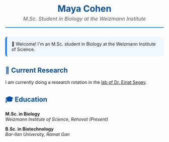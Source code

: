 <div align="center">
  <h1 style="color:#0050A0; margin-bottom: 0;">Maya Cohen</h1>
  <h3 style="color:#555; font-style:italic; font-weight:normal; margin-top: 5px;">
    M.Sc. Student in Biology at the Weizmann Institute
  </h3>
</div>

<hr style="height:2px; border:none; background-color:#007BFF; margin-top: 1em; margin-bottom: 2em;" />

<div style="background-color: #F0F8FF; padding: 15px; border-radius: 8px; border-left: 5px solid #007BFF; text-align: left;">
👋 Welcome! I'm an M.Sc. student in Biology at the Weizmann Institute of Science.
</div>

<h2 style="color: #0050A0; margin-top: 1.5em; text-align: left;">🔬 Current Research</h2>

<p style="text-align: left;">
I am currently doing a research rotation in the <a href="https://www.weizmann.ac.il/plants/segev/" target="_blank">lab of Dr. Einat Segev</a>.
</p>


<h2 style="color: #0050A0; margin-top: 1.5em; text-align: left;">🎓 Education</h2>

<div style="text-align: left; margin-bottom: 1em;">
  <strong>M.Sc. in Biology</strong><br>
  <em>Weizmann Institute of Science, Rehovot (Present)</em>
</div>

<div style="text-align: left;">
  <strong>B.Sc. in Biotechnology</strong><br>
  <em>Bar-Ilan University, Ramat Gan</em>
</div>
